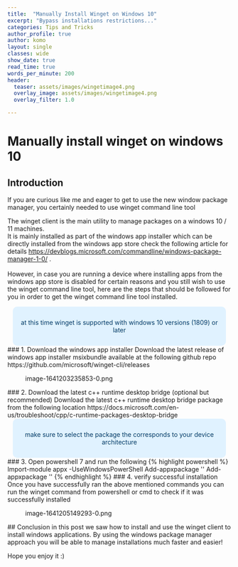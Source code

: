 ```yaml
---
title:  "Manually Install Winget on Windows 10"
excerpt: "Bypass installations restrictions..."
categories: Tips and Tricks
author_profile: true
author: komo
layout: single
classes: wide
show_date: true
read_time: true
words_per_minute: 200
header:
  teaser: assets/images/wingetimage4.png
  overlay_image: assets/images/wingetimage4.png
  overlay_filter: 1.0

---
```

# Manually install winget on windows 10
## Introduction
<!-- wp:paragraph {"canvasClassName":"cnvs-block-core-paragraph-1641411783100"} -->
<p>If you are curious like me and eager to get to use the new window package manager, you certainly needed to use winget command line tool</p>
<!-- /wp:paragraph -->

<!-- wp:paragraph {"canvasClassName":"cnvs-block-core-paragraph-1641411783104"} -->
<p>The winget client is the main utility to manage packages on a windows 10 / 11 machines.<br>It is mainly installed as part of the windows app installer which can be directly installed from the windows app store check the following article for details <a href="https://devblogs.microsoft.com/commandline/windows-package-manager-1-0/">https://devblogs.microsoft.com/commandline/windows-package-manager-1-0/</a> .<br><br>However, in case you are running a device where installing apps from the windows app store is disabled for certain reasons and you still wish to use the winget command line tool, here are the steps that should be followed for you in order to get the winget command line tool installed.</p>
<!-- /wp:paragraph -->
<div style="border: solid; border-color: #e0f2ff; background-color: #e0f2ff; border-radius: 10px; width: 90%; padding: 10px; margin: auto;">
<p style="color: #003a66;" align="center">at this time winget is supported with windows 10 versions (1809) or later</p>
</div>
### 1. Download the windows app installer
Download the latest release of windows app installer msixbundle available at the following github repo https://github.com/microsoft/winget-cli/releases
<figure class="wp-block-image size-large"><img src="https://i.ibb.co/mX8fMDz/image-1641203235853-0.png" alt=""/><figcaption> image-1641203235853-0.png </figcaption></figure>
### 2. Download the latest c++ runtime desktop bridge (optional but recommended)
Download the latest c++ runtime desktop bridge package from the following location
https://docs.microsoft.com/en-us/troubleshoot/cpp/c-runtime-packages-desktop-bridge
<div style="border: solid; border-color: #e0f2ff; background-color: #e0f2ff; border-radius: 10px; width: 90%; padding: 10px; margin: auto;">
<p style="color: #003a66;" align="center">make sure to select the package the corresponds to your device architecture</p>
</div>
### 3. Open powershell 7 and run the following
{% highlight powershell %}
Import-module appx -UseWindowsPowerShell 
Add-appxpackage '<pathtodowloadedc++packageName>' 
Add-appxpackage '<pathtodownloadedmsixbundleName>'
{% endhighlight %} 
### 4. verify successful installation
Once you have successfully ran the above mentioned commands you can run the winget command from powershell or cmd to check if it was successfully installed 
<figure class="wp-block-image size-large"><img src="https://i.ibb.co/dGkCcpw/image-1641205149293-0.png" alt=""/><figcaption> image-1641205149293-0.png </figcaption></figure>
## Conclusion
in this post we saw how to install and use the winget client to install windows applications. By using the windows package manager approach you will be able to manage installations much faster and easier!

Hope you enjoy it :)